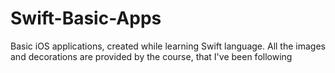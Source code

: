 # Swift-Basic-Apps
Basic iOS applications, created while learning Swift language.
All the images and decorations are provided by the course, that I've been following
